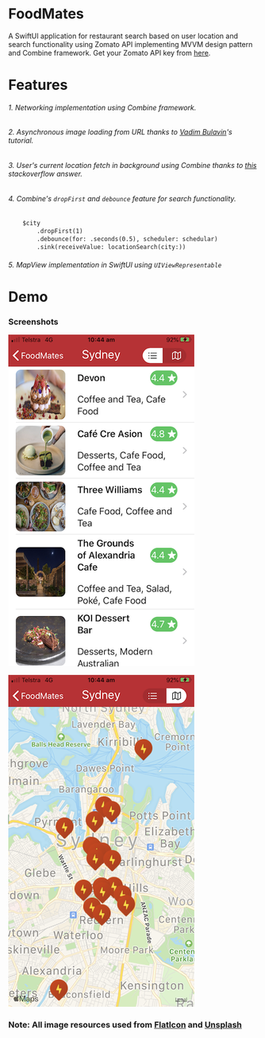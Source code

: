 # FoodMates
A SwiftUI application for restaurant search based on user location and search functionality using Zomato API implementing MVVM design pattern and Combine framework. Get your Zomato API key from [here](https://developers.zomato.com/).

# Features
###### 1. Networking implementation using Combine framework.
###### 2. Asynchronous image loading from URL thanks to [Vadim Bulavin](https://www.vadimbulavin.com/asynchronous-swiftui-image-loading-from-url-with-combine-and-swift/)'s tutorial.
###### 3. User's current location fetch in background using Combine thanks to [this](https://stackoverflow.com/a/57690149/2552460) stackoverflow answer.
###### 4. Combine's ``` dropFirst ``` and ```debounce``` feature for search functionality.

```
    $city
        .dropFirst(1)
        .debounce(for: .seconds(0.5), scheduler: schedular)
        .sink(receiveValue: locationSearch(city:))
```
###### 5. MapView implementation in SwiftUI using ```UIViewRepresentable```


# Demo

### Screenshots

![screenshot1](IMG_5818.PNG)

![screenshot2](IMG_5819.PNG)


### Note: All image resources used from [FlatIcon](https://www.flaticon.com/) and [Unsplash](https://unsplash.com/)
